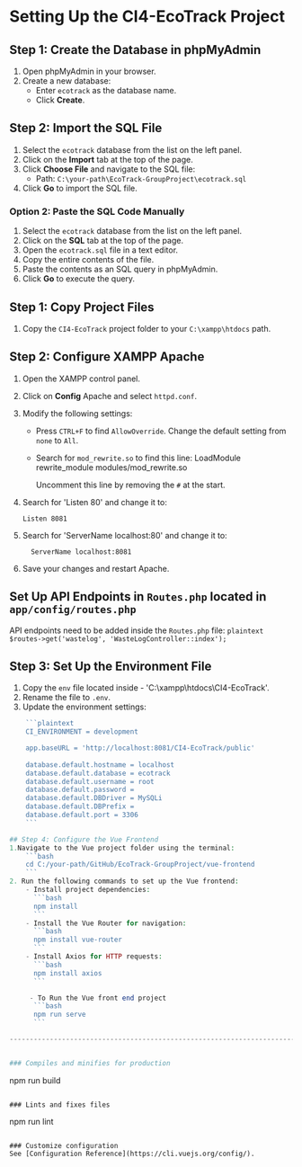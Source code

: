 # Setting Up the CI4-EcoTrack Project

## Step 1: Create the Database in phpMyAdmin
1. Open phpMyAdmin in your browser.
2. Create a new database:
   - Enter `ecotrack` as the database name.
   - Click **Create**.

## Step 2: Import the SQL File
1. Select the `ecotrack` database from the list on the left panel.
2. Click on the **Import** tab at the top of the page.
3. Click **Choose File** and navigate to the SQL file:
   - Path: `C:\your-path\EcoTrack-GroupProject\ecotrack.sql`
4. Click **Go** to import the SQL file.

### Option 2: Paste the SQL Code Manually
1. Select the `ecotrack` database from the list on the left panel.
2. Click on the **SQL** tab at the top of the page.
3. Open the `ecotrack.sql` file in a text editor.
4. Copy the entire contents of the file.
5. Paste the contents as an SQL query in phpMyAdmin.
6. Click **Go** to execute the query.

## Step 1: Copy Project Files
1. Copy the `CI4-EcoTrack` project folder to your `C:\xampp\htdocs` path.

## Step 2: Configure XAMPP Apache
1. Open the XAMPP control panel.
2. Click on **Config** Apache and select `httpd.conf`.
3. Modify the following settings:
    - Press `CTRL+F` to find `AllowOverride`. Change the default setting from `none` to `All`.
    - Search for `mod_rewrite.so` to find this line: 
            LoadModule rewrite_module modules/mod_rewrite.so
      
      Uncomment this line by removing the `#` at the start.
4. Search for 'Listen 80' and change it to:
     ```plaintext
     Listen 8081
     ```
5. Search for 'ServerName localhost:80' and change it to:
   ```plaintext
     ServerName localhost:8081
     ```

6. Save your changes and restart Apache.

## Set Up API Endpoints in `Routes.php` located in `app/config/routes.php` 
 API endpoints need to be added inside the `Routes.php` file:
     ```plaintext
     $routes->get('wastelog', 'WasteLogController::index');
     ```


## Step 3: Set Up the Environment File
1. Copy the `env` file located inside - 'C:\xampp\htdocs\CI4-EcoTrack'.
2. Rename the file to `.env`.
3. Update the environment settings:
```php
    ```plaintext
    CI_ENVIRONMENT = development

    app.baseURL = 'http://localhost:8081/CI4-EcoTrack/public'
    
    database.default.hostname = localhost
    database.default.database = ecotrack
    database.default.username = root
    database.default.password = 
    database.default.DBDriver = MySQLi
    database.default.DBPrefix =
    database.default.port = 3306
    ```

## Step 4: Configure the Vue Frontend
1.Navigate to the Vue project folder using the terminal:
    ```bash
    cd C:/your-path/GitHub/EcoTrack-GroupProject/vue-frontend
    ```
2. Run the following commands to set up the Vue frontend:
    - Install project dependencies:
      ```bash
      npm install
      ```
    - Install the Vue Router for navigation:
      ```bash
      npm install vue-router
      ```
    - Install Axios for HTTP requests:
      ```bash
      npm install axios
      ```

     - To Run the Vue front end project 
      ```bash
      npm run serve 
      ```

---------------------------------------------------------------------------------------------------------------------------------------------------------------------------------------


### Compiles and minifies for production
```
npm run build
```

### Lints and fixes files
```
npm run lint
```

### Customize configuration
See [Configuration Reference](https://cli.vuejs.org/config/).

